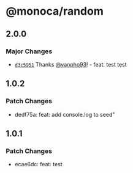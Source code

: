 # @monoca/random

## 2.0.0

### Major Changes

- [`d3c5951`](https://github.com/tuanvu0995/changesets-demo/commit/d3c59517e50576074f4f95e54bc9d48a9d38ba8d) Thanks [@vanpho93](https://github.com/vanpho93)! - feat: test test

## 1.0.2

### Patch Changes

- dedf75a: feat: add console.log to seed"

## 1.0.1

### Patch Changes

- ecae6dc: feat: test
